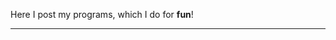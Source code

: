 Here I post my programs, which I do for **fun**!
***
[](https://raw.githubusercontent.com/xzxADIxzx/MyPy/master/PyIcon.png) 